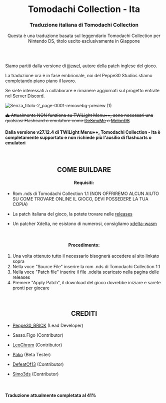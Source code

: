 <h1 align="center"> Tomodachi Collection - Ita </h1>

<h3 align="center">Traduzione italiana di Tomodachi Collection</h3>
<p align="center"> Questa è una traduzione basata sul leggendario Tomodachi Collection per Nintendo DS, titolo uscito esclusivamente in Giappone </p>

<br>
<br>

<p> Siamo partiti dalla versione di <a href="https://gbatemp.net/threads/unfinished-tomodachi-collection-english-translation-patch.357438/">jjjewel</a>, autore della patch inglese del gioco. </p>
<p> La traduzione ora è in fase embrionale, noi del Peppe30 Studios stiamo completando piano piano il lavoro. </p>
<p> Se siete interessati a collaborare e rimanere aggiornati sul progetto entrate nel <a href="https://discord.gg/p59ABtKseu">Server Discord</a>. </p>

![Senza_titolo-2_page-0001-removebg-preview (1)](https://github.com/user-attachments/assets/33f72235-d06c-4904-a493-d8af8a102e98)

<s> ⚠️ Attualmente NON funziona su TWiLight Menu++, sono necessari una qualsiasi Flashcard o emulatore come <a href="http://desmume.org/">DeSmuMe</a> o <a href="https://melonds.kuribo64.net/">MelonDS</a> </s>

<h4> Dalla versione v27.12.4 di TWiLight Menu++, Tomodachi Collection - Ita è completamente supportato e non richiede più l'ausilio di flashcarts o emulatori </h4>

<br>

<h2 align="center"> COME BUILDARE </h2>

<h4 align="center"> Requisiti: </h4>

- Rom .nds di Tomodachi Collection 1.1 (NON OFFRIREMO ALCUN AIUTO SU COME TROVARE ONLINE IL GIOCO, DEVI POSSEDERE LA TUA COPIA)

- La patch italiana del gioco, la potete trovare nelle [releases](https://github.com/Peppe30brick/Tomodachi-Collection-Ita/releases/tag/Latest)

- Un patcher Xdelta, ne esistono di numerosi, consigliamo [xdelta-wasm](https://kotcrab.github.io/xdelta-wasm/)

<br>

<h4 align="center"> Procedimento: </h4>

1. Una volta ottenuto tutto il necessario bisognerà accedere al sito linkato sopra
2. Nella voce "Source File" inserire la rom .nds di Tomodachi Collection 1.1
3. Nella voce "Patch file" inserire il file .xdelta scaricato nella pagina delle releases
4. Premere "Apply Patch", il download del gioco dovrebbe iniziare e sarete pronti per giocare

<br>

<h2 align="center"> CREDITI </h2>

- [Peppe30_BRICK](https://github.com/Peppe30brick) (Lead Developer)

- Sasso.Figo (Contributor)

- [LeoChrom](https://github.com/LeoChrom) (Contributor)

- [Pako](https://github.com/PakoJSTL) (Beta Tester)

- [DefeatOf13](https://github.com/DefeatOf13) (Contributor)

- [Simo3ds](https://github.com/Simo3ds) (Contributor)

<br>

<h4> Traduzione attualmente completata al 41% </h4>
